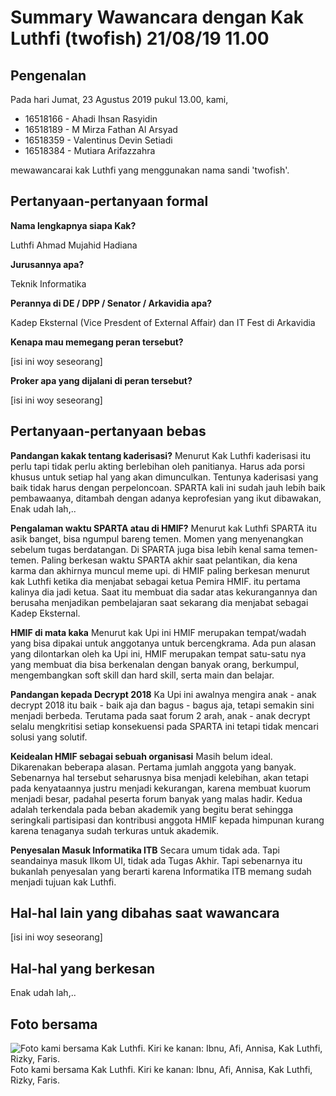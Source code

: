 # Summary Wawancara dengan Kak Luthfi (twofish) 21/08/19 11.00

## Pengenalan

Pada hari Jumat, 23 Agustus 2019 pukul 13.00, kami,

- 16518166 - Ahadi Ihsan Rasyidin
- 16518189 - M Mirza Fathan Al Arsyad
- 16518359 - Valentinus Devin Setiadi
- 16518384 - Mutiara Arifazzahra

mewawancarai kak Luthfi yang menggunakan nama sandi 'twofish'.
## Pertanyaan-pertanyaan formal

**Nama lengkapnya siapa Kak?**

Luthfi Ahmad Mujahid Hadiana

**Jurusannya apa?**

Teknik Informatika

**Perannya di DE / DPP / Senator / Arkavidia apa?**

Kadep Eksternal (Vice Presdent of External Affair) dan IT Fest di Arkavidia

**Kenapa mau memegang peran tersebut?**

[isi ini woy seseorang]

**Proker apa yang dijalani di peran tersebut?**

[isi ini woy seseorang]

## Pertanyaan-pertanyaan bebas

**Pandangan kakak tentang kaderisasi?**
Menurut Kak Luthfi kaderisasi itu perlu tapi tidak perlu akting berlebihan oleh panitianya. Harus ada porsi khusus untuk setiap hal yang akan dimunculkan. Tentunya kaderisasi yang baik tidak harus dengan perpeloncoan. SPARTA kali ini sudah jauh lebih baik pembawaanya, ditambah dengan adanya keprofesian yang ikut dibawakan, Enak udah lah,..

**Pengalaman waktu SPARTA atau di HMIF?**
Menurut kak Luthfi SPARTA itu asik banget, bisa ngumpul bareng temen. Momen yang menyenangkan sebelum tugas berdatangan. Di SPARTA juga bisa lebih kenal sama temen-temen. Paling berkesan waktu SPARTA akhir saat pelantikan, dia kena karma dan akhirnya muncul meme upi.
di HMIF paling berkesan menurut kak Luthfi ketika dia menjabat sebagai ketua Pemira HMIF. itu pertama kalinya dia jadi ketua. Saat itu membuat dia sadar atas kekurangannya dan berusaha menjadikan pembelajaran saat sekarang dia menjabat sebagai Kadep Eksternal.

**HMIF di mata kaka**
Menurut kak Upi ini HMIF merupakan tempat/wadah yang bisa dipakai untuk anggotanya untuk bercengkrama. Ada pun alasan yang dilontarkan oleh ka Upi ini, HMIF merupakan tempat satu-satu nya yang membuat dia bisa berkenalan dengan banyak orang, berkumpul, mengembangkan soft skill dan hard skill, serta main dan belajar.

**Pandangan kepada Decrypt 2018**
Ka Upi ini awalnya mengira anak - anak decrypt 2018 itu baik - baik aja dan bagus - bagus aja, tetapi semakin sini menjadi berbeda. Terutama pada saat forum 2 arah, anak - anak decrypt selalu mengkritisi setiap konsekuensi pada SPARTA ini tetapi tidak mencari solusi yang solutif.

**Keidealan HMIF sebagai sebuah organisasi**
Masih belum ideal. Dikarenakan beberapa alasan. Pertama jumlah anggota yang banyak. Sebenarnya hal tersebut seharusnya bisa menjadi kelebihan, akan tetapi pada kenyataannya justru menjadi kekurangan, karena membuat kuorum menjadi besar, padahal peserta forum banyak yang malas hadir. Kedua adalah terkendala pada beban akademik yang begitu berat sehingga seringkali partisipasi dan kontribusi anggota HMIF kepada himpunan kurang karena tenaganya sudah terkuras untuk akademik.

**Penyesalan Masuk Informatika ITB**
Secara umum tidak ada. Tapi seandainya masuk Ilkom UI, tidak ada Tugas Akhir. Tapi sebenarnya itu bukanlah penyesalan yang berarti karena Informatika ITB memang sudah menjadi tujuan kak Luthfi.


## Hal-hal lain yang dibahas saat wawancara

[isi ini woy seseorang]

## Hal-hal yang berkesan

Enak udah lah,..

## Foto bersama
![Foto kami bersama Kak Luthfi. Kiri ke kanan: Ibnu, Afi, Annisa, Kak Luthfi, Rizky, Faris.](https://github.com/ozer0532/TugasWawancaraDaemon/raw/master/13516051/16518077-16518084-16518105-16518200-16518253.jpg)
Foto kami bersama Kak Luthfi. Kiri ke kanan: Ibnu, Afi, Annisa, Kak Luthfi, Rizky, Faris.
